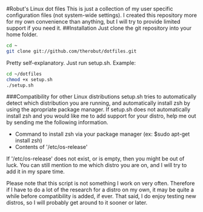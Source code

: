 #Robut's Linux dot files
This is just a collection of my user specific configuration files (not system-wide settings).
I created this repository more for my own convenience than anything,
but I will try to provide limited support if you need it.
##Installation
Just clone the git repository into your home folder.
``` bash
cd ~
git clone git://github.com/therobut/dotfiles.git
```
Pretty self-explanatory. Just run setup.sh.
Example:
``` bash
cd ~/dotfiles
chmod +x setup.sh
./setup.sh
```

###Compatibility for other Linux distributions
setup.sh tries to automatically detect which distribution you are running, and automatically
install zsh by using the apropriate package manager. If setup.sh does not automatically install zsh and
you would like me to add support for your distro, help me out by sending me the following information.
* Command to install zsh via your package manager (ex: $sudo apt-get install zsh)
* Contents of '/etc/os-release'

If '/etc/os-release' does not exist, or is empty, then you might be out of luck. You can still mention to me
which distro you are on, and I will try to add it in my spare time. 

Please note that this script is not 
something I work on very often. Therefore if I have to do a lot of the research for a distro on my own, it may
be quite a while before compatibility is added, if ever. That said, I do enjoy testing new distros, so I will 
probably get around to it sooner or later.
